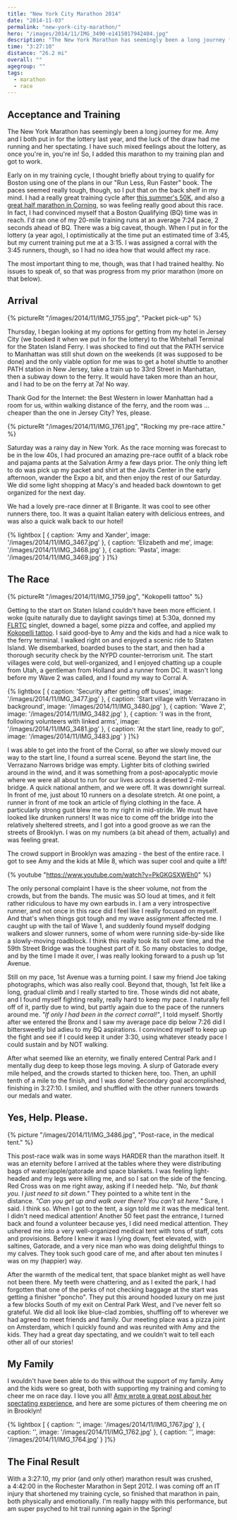 ```yaml
---
title: "New York City Marathon 2014"
date: "2014-11-03"
permalink: "new-york-city-marathon/"
hero: "/images/2014/11/IMG_3490-e1415017942404.jpg"
description: "The New York Marathon has seemingly been a long journey for me. Amy and I both put in for the lottery last year, and the luck of the draw had me running and her spectating. I have such mixed feelings about the lottery, as once you're in, you're in!"
time: "3:27:10"
distance: "26.2 mi"
overall: ""
agegroup: ""
tags:
  - marathon
  - race
---
```


## Acceptance and Training

The New York Marathon has seemingly been a long journey for me. Amy and I both put in for the lottery last year, and the luck of the draw had me running and her spectating. I have such mixed feelings about the lottery, as once you're in, you're in! So, I added this marathon to my training plan and got to work.

Early on in my training cycle, I thought briefly about trying to qualify for Boston using one of the plans in our "Run Less, Run Faster" book. The paces seemed really tough, though, so I put that on the back shelf in my mind. I had a really great training cycle after [this summer's 50K](/finger-lakes-50k/ "Finger Lakes 50K (32.9 miles)"), and also [a great half marathon in Corning](/corning-wineglass-half-marathon/ "Corning Wineglass Half Marathon (1:26:23)"), so was feeling really good about this race. In fact, I had convinced myself that a Boston Qualifying (BQ) time was in reach. I'd ran one of my 20-mile training runs at an average 7:24 pace, 2 seconds ahead of BQ. There was a big caveat, though. When I put in for the lottery (a year ago), I optimistically at the time put an estimated time of 3:45, but my current training put me at a 3:15. I was assigned a corral with the 3:45 runners, though, so I had no idea how that would affect my race.

The most important thing to me, though, was that I had trained healthy. No issues to speak of, so that was progress from my prior marathon (more on that below).

## Arrival

{% pictureRt "/images/2014/11/IMG_1755.jpg", "Packet pick-up" %}

Thursday, I began looking at my options for getting from my hotel in Jersey City (we booked it when we put in for the lottery) to the Whitehall Terminal for the Staten Island Ferry. I was shocked to find out that the PATH service to Manhattan was still shut down on the weekends (it was supposed to be done) and the only viable option for me was to get a hotel shuttle to another PATH station in New Jersey, take a train up to 33rd Street in Manhattan, then a subway down to the ferry. It would have taken more than an hour, and I had to be on the ferry at 7a! No way.

Thank God for the Internet: the Best Western in lower Manhattan had a room for us, within walking distance of the ferry, and the room was ... cheaper than the one in Jersey City? Yes, please.

{% pictureRt "/images/2014/11/IMG_1761.jpg", "Rocking my pre-race attire." %}

Saturday was a rainy day in New York. As the race morning was forecast to be in the low 40s, I had procured an amazing pre-race outfit of a black robe and pajama pants at the Salvation Army a few days prior. The only thing left to do was pick up my packet and shirt at the Javits Center in the early afternoon, wander the Expo a bit, and then enjoy the rest of our Saturday. We did some light shopping at Macy's and headed back downtown to get organized for the next day.

We had a lovely pre-race dinner at Il Brigante. It was cool to see other runners there, too. It was a quaint Italian eatery with delicious entrees, and was also a quick walk back to our hotel!

{% lightbox [
    { caption: 'Amy and Xander', image: '/images/2014/11/IMG_3467.jpg' },
    { caption: 'Elizabeth and me', image: '/images/2014/11/IMG_3468.jpg' },
    { caption: 'Pasta', image: '/images/2014/11/IMG_3469.jpg' }
]%}

## The Race

{% pictureRt "/images/2014/11/IMG_1759.jpg", "Kokopelli tattoo" %}

Getting to the start on Staten Island couldn't have been more efficient. I woke (quite naturally due to daylight savings time) at 5:30a, donned my [FLRTC](http://www.fingerlakesrunningco.com/) singlet, downed a bagel, some pizza and coffee, and applied my [Kokopelli tattoo](http://trailrunnernation.com/resources/performance-enhancing-kokopelli/). I said good-bye to Amy and the kids and had a nice walk to the ferry terminal. I walked right on and enjoyed a scenic ride to Staten Island. We disembarked, boarded buses to the start, and then had a thorough security check by the NYPD counter-terrorism unit. The start villages were cold, but well-organized, and I enjoyed chatting up a couple from Utah, a gentleman from Holland and a runner from DC. It wasn't long before my Wave 2 was called, and I found my way to Corral A.

{% lightbox [
    { caption: 'Security after getting off buses', image: '/images/2014/11/IMG_3477.jpg' },
    { caption: 'Start village with Verrazano in background', image: '/images/2014/11/IMG_3480.jpg' },
    { caption: 'Wave 2', image: '/images/2014/11/IMG_3482.jpg' },
    { caption: 'I was in the front, following volunteers with linked arms', image: '/images/2014/11/IMG_3481.jpg' },
    { caption: 'At the start line, ready to go!', image: '/images/2014/11/IMG_3483.jpg' }
]%}

I was able to get into the front of the Corral, so after we slowly moved our way to the start line, I found a surreal scene. Beyond the start line, the Verrazano Narrows bridge was empty. Lighter bits of clothing swirled around in the wind, and it was something from a post-apocalyptic movie where we were all about to run for our lives across a deserted 2-mile bridge. A quick national anthem, and we were off. It was downright surreal. In front of me, just about 10 runners on a desolate stretch. At one point, a runner in front of me took an article of flying clothing in the face. A particularly strong gust blew me to my right in mid-stride. We must have looked like drunken runners! It was nice to come off the bridge into the relatively sheltered streets, and I got into a good groove as we ran the streets of Brooklyn. I was on my numbers (a bit ahead of them, actually) and was feeling great.

The crowd support in Brooklyn was amazing - the best of the entire race. I got to see Amy and the kids at Mile 8, which was super cool and quite a lift!

{% youtube "https://www.youtube.com/watch?v=PkGKGSXWEh0" %}

The only personal complaint I have is the sheer volume, not from the crowds, but from the bands. The music was SO loud at times, and it felt rather ridiculous to have my own earbuds in. I am a very introspective runner, and not once in this race did I feel like I really focused on myself. And that's when things got tough and my wave assignment affected me. I caught up with the tail of Wave 1, and suddenly found myself dodging walkers and slower runners, some of whom were running side-by-side like a slowly-moving roadblock. I think this really took its toll over time, and the 59th Street Bridge was the toughest part of it. So many obstacles to dodge, and by the time I made it over, I was really looking forward to a push up 1st Avenue.

Still on my pace, 1st Avenue was a turning point. I saw my friend Joe taking photographs, which was also really cool. Beyond that, though, 1st felt like a long, gradual climb and I really started to tire. Those winds did not abate, and I found myself fighting really, really hard to keep my pace. I naturally fell off of it, partly due to wind, but partly again due to the pace of the runners around me. _"If only I had been in the correct corral!"_, I told myself. Shortly after we entered the Bronx and I saw my average pace dip below 7:26 did I bittersweetly bid adieu to my BQ aspirations. I convinced myself to keep up the fight and see if I could keep it under 3:30, using whatever steady pace I could sustain and by NOT walking.

After what seemed like an eternity, we finally entered Central Park and I mentally dug deep to keep those legs moving. A slurp of Gatorade every mile helped, and the crowds started to thicken here, too. Then, an uphill tenth of a mile to the finish, and I was done! Secondary goal accomplished, finishing in 3:27:10. I smiled, and shuffled with the other runners towards our medals and water.

## Yes, Help. Please.

{% picture "/images/2014/11/IMG_3486.jpg", "Post-race, in the medical tent." %}

This post-race walk was in some ways HARDER than the marathon itself. It was an eternity before I arrived at the tables where they were distributing bags of water/apple/gatorade and space blankets. I was feeling light-headed and my legs were killing me, and so I sat on the side of the fencing. Red Cross was on me right away, asking if I needed help. *"No, but thank you. I just need to sit down."* They pointed to a white tent in the distance. *"Can you get up and walk over there? You can't sit here."* Sure, I said. I think so. When I got to the tent, a sign told me it was the medical tent. I didn't need medical attention! Another 50 feet past the entrance, I turned back and found a volunteer because yes, I did need medical attention. They ushered me into a very well-organized medical tent with tons of staff, cots and provisions. Before I knew it was I lying down, feet elevated, with saltines, Gatorade, and a very nice man who was doing delightful things to my calves. They took such good care of me, and after about ten minutes I was on my (happier) way.

After the warmth of the medical tent, that space blanket might as well have not been there. My teeth were chattering, and as I exited the park, I had forgotten that one of the perks of not checking baggage at the start was getting a finisher "poncho". They put this around hooded luxury on me just a few blocks South of my exit on Central Park West, and I've never felt so grateful. We did all look like blue-clad zombies, shuffling off to wherever we had agreed to meet friends and family. Our meeting place was a pizza joint on Amsterdam, which I quickly found and was reunited with Amy and the kids. They had a great day spectating, and we couldn't wait to tell each other all of our stories!

## My Family

I wouldn't have been able to do this without the support of my family. Amy and the kids were so great, both with supporting my training and coming to cheer me on race day. I love you all! [Amy wrote a great post about her spectating experience](http://skirtrunner.com/musings/nyc-marathon-my-spectators-story/), and here are some pictures of them cheering me on in Brooklyn!

{% lightbox [
    { caption: '', image: '/images/2014/11/IMG_1767.jpg' },
    { caption: '', image: '/images/2014/11/IMG_1762.jpg' },
    { caption: '', image: '/images/2014/11/IMG_1764.jpg' }
]%}

## The Final Result

With a 3:27:10, my prior (and only other) marathon result was crushed, a 4:42:00 in the Rochester Marathon in Sept 2012. I was coming off an IT injury that shortened my training cycle, so finished that marathon in pain, both physically and emotionally. I'm really happy with this performance, but am super psyched to hit trail running again in the Spring!
